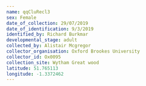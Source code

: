 ```yaml
---
name: qqCluRecl3
sex: Female
date_of_collection: 29/07/2019
date_of_identification: 9/3/2019
identified_by: Richard Burkmar
developmental_stage: adult
collected_by: Alistair Mcgregor
collector_organisation: Oxford Brookes University
collector_id: Ox0095
collection_site: Wytham Great wood
latitude: 51.765113
longitude: -1.3372462
---
```

